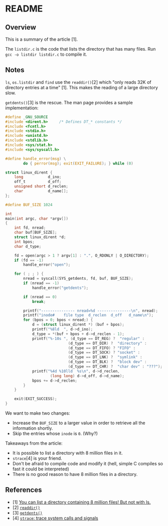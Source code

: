 # README

## Overview

This is a summary of the article [1].

The `listdir.c` is the code that lists the directory that has many files. Run `gcc -o listdir listdir.c` to compile it.

## Notes

`ls`, `os.listdir` and `find` use the `readdir()`[2] which "only reads 32K of directory entries at a time" [1]. This makes the reading of a large directory slow.

`getdents()`[3] is the rescue. The man page provides a sample implementation:

```c
#define _GNU_SOURCE
#include <dirent.h>     /* Defines DT_* constants */
#include <fcntl.h>
#include <stdio.h>
#include <unistd.h>
#include <stdlib.h>
#include <sys/stat.h>
#include <sys/syscall.h>

#define handle_error(msg) \
        do { perror(msg); exit(EXIT_FAILURE); } while (0)

struct linux_dirent {
    long           d_ino;
    off_t          d_off;
    unsigned short d_reclen;
    char           d_name[];
};

#define BUF_SIZE 1024

int
main(int argc, char *argv[])
{
    int fd, nread;
    char buf[BUF_SIZE];
    struct linux_dirent *d;
    int bpos;
    char d_type;

    fd = open(argc > 1 ? argv[1] : ".", O_RDONLY | O_DIRECTORY);
    if (fd == -1)
        handle_error("open");

    for ( ; ; ) {
        nread = syscall(SYS_getdents, fd, buf, BUF_SIZE);
        if (nread == -1)
            handle_error("getdents");

        if (nread == 0)
            break;

        printf("--------------- nread=%d ---------------\n", nread);
        printf("inode#    file type  d_reclen  d_off   d_name\n");
        for (bpos = 0; bpos < nread;) {
            d = (struct linux_dirent *) (buf + bpos);
            printf("%8ld  ", d->d_ino);
            d_type = *(buf + bpos + d->d_reclen - 1);
            printf("%-10s ", (d_type == DT_REG) ?  "regular" :
                            (d_type == DT_DIR) ?  "directory" :
                            (d_type == DT_FIFO) ? "FIFO" :
                            (d_type == DT_SOCK) ? "socket" :
                            (d_type == DT_LNK) ?  "symlink" :
                            (d_type == DT_BLK) ?  "block dev" :
                            (d_type == DT_CHR) ?  "char dev" : "???");
            printf("%4d %10lld  %s\n", d->d_reclen,
                    (long long) d->d_off, d->d_name);
            bpos += d->d_reclen;
        }
    }

    exit(EXIT_SUCCESS);
}
```

We want to make two changes:

- Increase the `BUF_SIZE` to a larger value in order to retrieve all the information shortly.
- Skip the entries whose `inode` is `0`. (Why?)

Takeaways from the article:

- It is possible to list a directory with 8 million files in it.
- `strace`[4] is your friend.
- Don't be afraid to compile code and modify it (hell, simple C compiles so fast it could be interpreted)
- There is no good reason to have 8 million files in a directory.

## References

- [1] [You can list a directory containing 8 million files! But not with ls.](http://be-n.com/spw/you-can-list-a-million-files-in-a-directory-but-not-with-ls.html)
- [2] [`readdir()`](http://man7.org/linux/man-pages/man3/readdir.3.html)
- [3] [`getdents()`](http://man7.org/linux/man-pages/man2/getdents.2.html)
- [4] [`strace`: trace system calls and signals](http://man7.org/linux/man-pages/man1/strace.1.html)
